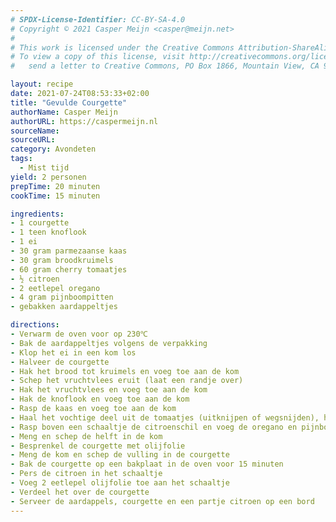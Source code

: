 ```yaml
---
# SPDX-License-Identifier: CC-BY-SA-4.0
# Copyright © 2021 Casper Meijn <casper@meijn.net>
# 
# This work is licensed under the Creative Commons Attribution-ShareAlike 4.0 International License. 
# To view a copy of this license, visit http://creativecommons.org/licenses/by-sa/4.0/ or 
#   send a letter to Creative Commons, PO Box 1866, Mountain View, CA 94042, USA.

layout: recipe
date: 2021-07-24T08:53:33+02:00
title: "Gevulde Courgette"
authorName: Casper Meijn
authorURL: https://caspermeijn.nl
sourceName: 
sourceURL: 
category: Avondeten
tags:
  - Mist tijd
yield: 2 personen
prepTime: 20 minuten
cookTime: 15 minuten 

ingredients:
- 1 courgette
- 1 teen knoflook
- 1 ei
- 30 gram parmezaanse kaas
- 30 gram broodkruimels
- 60 gram cherry tomaatjes
- ½ citroen
- 2 eetlepel oregano
- 4 gram pijnboompitten
- gebakken aardappeltjes

directions:
- Verwarm de oven voor op 230℃
- Bak de aardappeltjes volgens de verpakking
- Klop het ei in een kom los
- Halveer de courgette
- Hak het brood tot kruimels en voeg toe aan de kom
- Schep het vruchtvlees eruit (laat een randje over)
- Hak het vruchtvlees en voeg toe aan de kom
- Hak de knoflook en voeg toe aan de kom
- Rasp de kaas en voeg toe aan de kom
- Haal het vochtige deel uit de tomaatjes (uitknijpen of wegsnijden), hak ze en voeg toe aan de kom
- Rasp boven een schaaltje de citroenschil en voeg de oregano en pijnboompitten toe
- Meng en schep de helft in de kom
- Besprenkel de courgette met olijfolie
- Meng de kom en schep de vulling in de courgette
- Bak de courgette op een bakplaat in de oven voor 15 minuten
- Pers de citroen in het schaaltje
- Voeg 2 eetlepel olijfolie toe aan het schaaltje
- Verdeel het over de courgette
- Serveer de aardappels, courgette en een partje citroen op een bord
---
```

